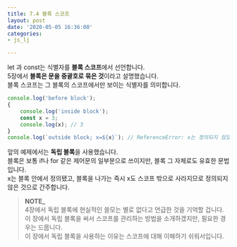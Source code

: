 ```yaml
---
title: 7.4 블록 스코프
layout: post
date: '2020-05-05 16:36:00'
categories:
- js_lj

---
```


let 과 const는 식별자를 **블록 스코프**에서 선언합니다.  
5장에서 **블록은 문을 중괄호로 묶은 것**이라고 설명했습니다.  
블록 스코프는 그 블록의 스코프에서만 보이는 식별자를 의미합니다.

```javascript
console.log('before block');
{
	console.log('inside block');
	const x = 3;
	console.log(x); // 3
}
console.log(`outside block; x=${x}`); // ReferenceError: x는 정의되지 않았습니다.
```

앞의 예제에서는 **독립 블록**을 사용했습니다.  
블록은 보통 if나 for 같은 제어문의 일부분으로 쓰이지만, 블록 그 자체로도 유효한 문법입니다.  
x는 블록 안에서 정의됐고, 블록을 나가는 즉시 x도 스코프 밖으로 사라지므로 정의되지 않은 것으로 간주합니다.

> **NOTE_**  
> 4장에서 독립 블록에 현실적인 쓸모는 별로 없다고 언급한 것을 기억할 겁니다.  
> 이 장에서 독립 블록을 써서 스코프를 관리하는 방법을 소개하겠지만, 필요한 경우는 드뭅니다.  
> 이 장에서 독립 블록을 사용하는 이유는 스코프에 대해 이해하기 쉬워서입니다.